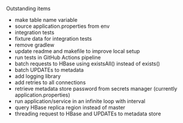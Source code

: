 Outstanding items
* make table name variable
* source application.properties from env
* integration tests
* fixture data for integration tests
* remove gradlew
* update readme and makefile to improve local setup
* run tests in GitHub Actions pipeline
* batch requests to HBase using existsAll() instead of exists()
* batch UPDATEs to metadata
* add logging library
* add retries to all connections
* retrieve metadata store password from secrets manager (currently application.properties)
* run application/service in an infinite loop with interval
* query HBase replica region instead of master
* threading request to HBase and UPDATEs to metadata store
